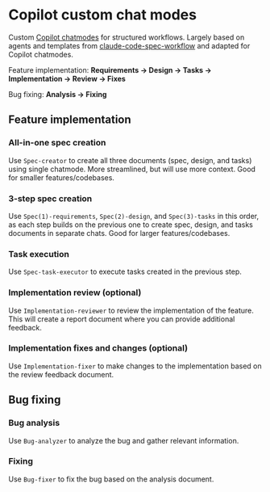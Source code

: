 # Copilot custom chat modes

Custom [Copilot chatmodes](https://code.visualstudio.com/docs/copilot/chat/chat-modes) for structured workflows. Largely based on agents and templates from [claude-code-spec-workflow](https://github.com/Pimzino/claude-code-spec-workflow) and adapted for Copilot chatmodes.

Feature implementation: **Requirements → Design → Tasks → Implementation -> Review -> Fixes**

Bug fixing: **Analysis → Fixing**

## Feature implementation

### All-in-one spec creation

Use `Spec-creator` to create all three documents (spec, design, and tasks) using single chatmode. More streamlined, but will use more context. Good for smaller features/codebases.

### 3-step spec creation

Use `Spec(1)-requirements`, `Spec(2)-design`, and `Spec(3)-tasks` in this order, as each step builds on the previous one to create spec, design, and tasks documents in separate chats. Good for larger features/codebases.

### Task execution

Use `Spec-task-executor` to execute tasks created in the previous step.

### Implementation review (optional)

Use `Implementation-reviewer` to review the implementation of the feature. This will create a report document where you can provide additional feedback.

### Implementation fixes and changes (optional)

Use `Implementation-fixer` to make changes to the implementation based on the review feedback document.

## Bug fixing

### Bug analysis

Use `Bug-analyzer` to analyze the bug and gather relevant information.

### Fixing

Use `Bug-fixer` to fix the bug based on the analysis document.
